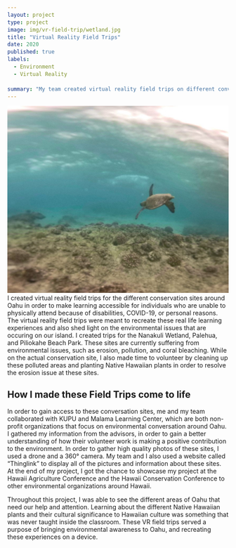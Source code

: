 ```yaml
---
layout: project
type: project
image: img/vr-field-trip/wetland.jpg
title: "Virtual Reality Field Trips"
date: 2020
published: true
labels:
  - Environment
  - Virtual Reality

summary: "My team created virtual reality field trips on different conversation sites in Oahu."
---
```

<img src="../img/vr-field-trip/turtle.jpg" width="800">
I created virtual reality field trips for the different conservation sites around Oahu in order to make learning accessible for individuals who are unable to physically attend because of disabilities, COVID-19, or personal reasons. The virtual reality field trips were meant to recreate these real life learning experiences and also shed light on the environmental issues that are occuring on our island. I created trips for the Nanakuli Wetland, Palehua, and Piliokahe Beach Park. These sites are currently suffering from environmental issues, such as erosion, pollution, and coral bleaching. While on the actual conservation site, I also made time to volunteer by cleaning up these polluted areas and planting Native Hawaiian plants in order to resolve the erosion issue at these sites.

## How I made these Field Trips come to life
In order to gain access to these conversation sites, me and my team collaborated with KUPU and Malama Learning Center, which are both non-profit organizations that focus on environmental conversation around Oahu. I gathered my information from the advisors, in order to gain a better understanding of how their volunteer work is making a positive contribution to the environment. In order to gather high quality photos of these sites, I used a drone and a 360° camera. My team and I also used a website called “Thinglink” to display all of the pictures and information about these sites. At the end of my project, I got the chance to showcase my project at the Hawaii Agriculture Conference and the Hawaii Conservation Conference to other environmental organizations around Hawaii.

Throughout this project, I was able to see the different areas of Oahu that need our help and attention. Learning about the different Native Hawaiian plants and their cultural significance to Hawaiian culture was something that was never taught inside the classroom. These VR field trips served a purpose of bringing environmental awareness to Oahu, and recreating these experiences on a device.





